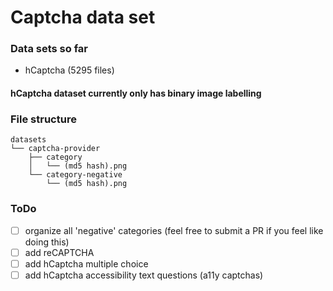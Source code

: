 # Captcha data set

### Data sets so far
- hCaptcha (5295 files)

#### hCaptcha dataset currently only has binary image labelling

### File structure
```
datasets
└── captcha-provider
    ├── category
    │   └── (md5 hash).png
    └── category-negative
        └── (md5 hash).png
```

### ToDo
- [ ] organize all 'negative' categories (feel free to submit a PR if you feel like doing this)
- [ ] add reCAPTCHA
- [ ] add hCaptcha multiple choice
- [ ] add hCaptcha accessibility text questions (a11y captchas)